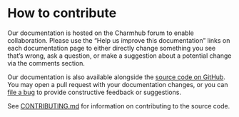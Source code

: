 # How to contribute

Our documentation is hosted on the Charmhub forum to enable collaboration.
Please use the “Help us improve this documentation” links on each documentation page
to either directly change something you see that’s wrong, ask a question, or make
a suggestion about a potential change via the comments section.

Our documentation is also available alongside the
[source code on GitHub](https://github.com/canonical/penpot-operator). You may
open a pull request with your documentation changes, or you can
[file a bug](https://github.com/canonical/penpot-operator/issues) to
provide constructive feedback or suggestions.

See [CONTRIBUTING.md](https://github.com/canonical/penpot-operator/blob/main/CONTRIBUTING.md)
for information on contributing to the source code.